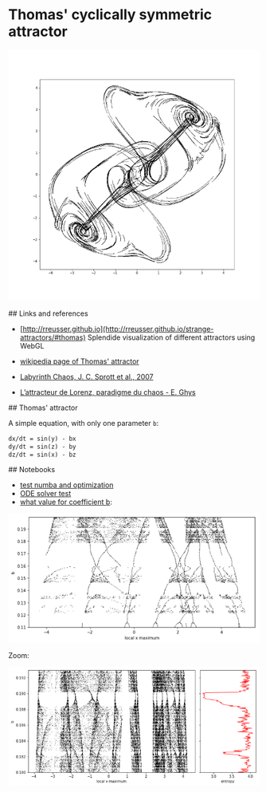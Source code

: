 # Thomas' cyclically symmetric attractor


![animated_attractor](./dynamic_images.gif)


## Links and references 

- [http://rreusser.github.io](http://rreusser.github.io/strange-attractors/#thomas) Splendide visualization of different attractors using WebGL
- [wikipedia page of Thomas' attractor](https://en.wikipedia.org/wiki/Thomas%27_cyclically_symmetric_attractor)
- [Labyrinth Chaos, J. C. Sprott et al., 2007](http://sprott.physics.wisc.edu/pubs/paper302.pdf)



- [L’attracteur de Lorenz, paradigme du chaos - E. Ghys](http://www.bourbaphy.fr/ghys.pdf) 


## Thomas' attractor  

A simple equation, with only one parameter `b`:

    dx/dt = sin(y) - bx
    dy/dt = sin(z) - by
    dz/dt = sin(x) - bz

## Notebooks 

- [test numba and optimization](./test_numba.ipynb)
- [ODE solver test](./which_solver.ipynb)
- [what value for coefficient b](./route_to_chaos.ipynb):

![max of x vs b](./route_to_chaos_fig1.png)

Zoom:

![max of x vs b](./route_to_chaos_fig1_zoom.png)